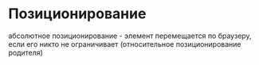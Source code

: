 # Позиционирование

абсолютное позиционирование - элемент перемещается по браузеру, 
если его никто не ограничивает (относительное позиционирование родителя)
